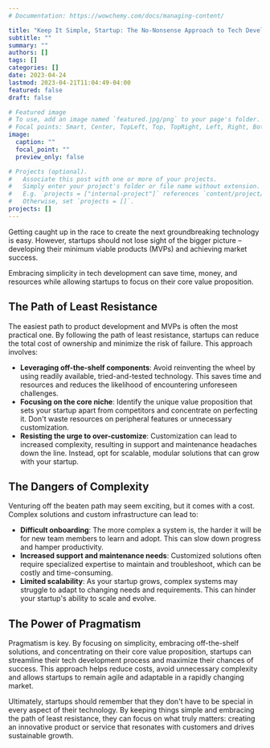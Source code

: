 ```yaml
---
# Documentation: https://wowchemy.com/docs/managing-content/

title: "Keep It Simple, Startup: The No-Nonsense Approach to Tech Development"
subtitle: ""
summary: ""
authors: []
tags: []
categories: []
date: 2023-04-24
lastmod: 2023-04-21T11:04:49-04:00
featured: false
draft: false

# Featured image
# To use, add an image named `featured.jpg/png` to your page's folder.
# Focal points: Smart, Center, TopLeft, Top, TopRight, Left, Right, BottomLeft, Bottom, BottomRight.
image:
  caption: ""
  focal_point: ""
  preview_only: false

# Projects (optional).
#   Associate this post with one or more of your projects.
#   Simply enter your project's folder or file name without extension.
#   E.g. `projects = ["internal-project"]` references `content/project/deep-learning/index.md`.
#   Otherwise, set `projects = []`.
projects: []
---
```


Getting caught up in the race to create the next groundbreaking technology is easy. However, startups should not lose sight of the bigger picture – developing their minimum viable products (MVPs) and achieving market success.

Embracing simplicity in tech development can save time, money, and resources while allowing startups to focus on their core value proposition.

## The Path of Least Resistance

The easiest path to product development and MVPs is often the most practical one. By following the path of least resistance, startups can reduce the total cost of ownership and minimize the risk of failure. This approach involves:

- **Leveraging off-the-shelf components**: Avoid reinventing the wheel by using readily available, tried-and-tested technology. This saves time and resources and reduces the likelihood of encountering unforeseen challenges.
- **Focusing on the core niche**: Identify the unique value proposition that sets your startup apart from competitors and concentrate on perfecting it. Don't waste resources on peripheral features or unnecessary customization.
- **Resisting the urge to over-customize**: Customization can lead to increased complexity, resulting in support and maintenance headaches down the line. Instead, opt for scalable, modular solutions that can grow with your startup.

## The Dangers of Complexity

Venturing off the beaten path may seem exciting, but it comes with a cost. Complex solutions and custom infrastructure can lead to:

- **Difficult onboarding**: The more complex a system is, the harder it will be for new team members to learn and adopt. This can slow down progress and hamper productivity.
- **Increased support and maintenance needs**: Customized solutions often require specialized expertise to maintain and troubleshoot, which can be costly and time-consuming.
- **Limited scalability**: As your startup grows, complex systems may struggle to adapt to changing needs and requirements. This can hinder your startup's ability to scale and evolve.

## The Power of Pragmatism

Pragmatism is key. By focusing on simplicity, embracing off-the-shelf solutions, and concentrating on their core value proposition, startups can streamline their tech development process and maximize their chances of success. This approach helps reduce costs, avoid unnecessary complexity and allows startups to remain agile and adaptable in a rapidly changing market.

Ultimately, startups should remember that they don't have to be special in every aspect of their technology. By keeping things simple and embracing the path of least resistance, they can focus on what truly matters: creating an innovative product or service that resonates with customers and drives sustainable growth.
